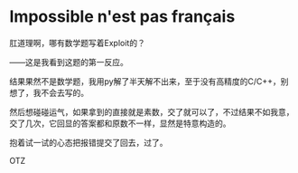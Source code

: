 # Impossible n'est pas français

肛道理啊，哪有数学题写着Exploit的？

——这是我看到这题的第一反应。

结果果然不是数学题，我用py解了半天解不出来，至于没有高精度的C/C++，别想了，我不会去写的。

然后想碰碰运气，如果拿到的直接就是素数，交了就可以了，不过结果不如我意，交了几次，它回显的答案都和原数不一样，显然是特意构造的。

抱着试一试的心态把报错提交了回去，过了。

OTZ
